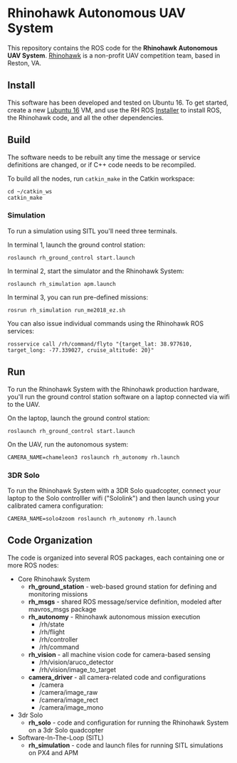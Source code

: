 # Rhinohawk Autonomous UAV System

This repository contains the ROS code for the **Rhinohawk Autonomous UAV System**. [Rhinohawk](http://rhinohawk.com) is a non-profit UAV competition team, based in Reston, VA. 

## Install

This software has been developed and tested on Ubuntu 16. To get started, create a new [Lubuntu 16](http://cdimage.ubuntu.com/lubuntu/releases/16.04/release) VM, and use the RH ROS [Installer](https://github.com/RhinohawkUAV/rh_ros_installer) to install ROS, the Rhinohawk code, and all the other dependencies.

## Build

The software needs to be rebuilt any time the message or service definitions are changed, or if C++ code needs to be recompiled. 

To build all the nodes, run `catkin_make` in the Catkin workspace:
```
cd ~/catkin_ws
catkin_make
```

### Simulation

To run a simulation using SITL you'll need three terminals.

In terminal 1, launch the ground control station:
```
roslaunch rh_ground_control start.launch
```

In terminal 2, start the simulator and the Rhinohawk System:
```
roslaunch rh_simulation apm.launch
```

In terminal 3, you can run pre-defined missions:
```
rosrun rh_simulation run_me2018_ez.sh
```
You can also issue individual commands using the Rhinohawk ROS services:
```
rosservice call /rh/command/flyto "{target_lat: 38.977610, target_long: -77.339027, cruise_altitude: 20}"
```


## Run
To run the Rhinohawk System with the Rhinohawk production hardware, you'll run the ground control station software on a laptop connected via wifi to the UAV.

On the laptop, launch the ground control station:
```
roslaunch rh_ground_control start.launch
```

On the UAV, run the autonomous system:
```
CAMERA_NAME=chameleon3 roslaunch rh_autonomy rh.launch
```


### 3DR Solo

To run the Rhinohawk System with a 3DR Solo quadcopter, connect your laptop to the Solo controlller wifi ("Sololink") and then launch using your calibrated camera configuration:
```
CAMERA_NAME=solo4zoom roslaunch rh_autonomy rh.launch
```

## Code Organization

The code is organized into several ROS packages, each containing one or more ROS nodes:

* Core Rhinohawk System
  * **rh_ground_station** - web-based ground station for defining and monitoring missions
  * **rh_msgs** - shared ROS message/service definition, modeled after mavros_msgs package
  * **rh_autonomy** - Rhinohawk autonomous mission execution
    * /rh/state
    * /rh/flight
    * /rh/controller
    * /rh/command
  * **rh_vision** - all machine vision code for camera-based sensing
    * /rh/vision/aruco_detector
    * /rh/vision/image_to_target
  * **camera_driver** - all camera-related code and configurations
    * /camera
    * /camera/image_raw
    * /camera/image_rect
    * /camera/image_mono
* 3dr Solo 
  * **rh_solo** - code and configuration for running the Rhinohawk System on a 3dr Solo quadcopter
* Software-In-The-Loop (SITL)
  * **rh_simulation** - code and launch files for running SITL simulations on PX4 and APM

